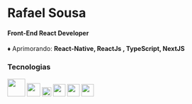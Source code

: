 # **Rafael Sousa**  
#### **Front-End React Developer**
  

      
       
       
:diamonds: Aprimorando: **React-Native, ReactJs , TypeScript, NextJS**  



### Tecnologias
  
<img src="https://upload.wikimedia.org/wikipedia/commons/thumb/a/a7/React-icon.svg/200px-React-icon.svg.png" width="40"> <img src="https://upload.wikimedia.org/wikipedia/commons/thumb/6/61/HTML5_logo_and_wordmark.svg/1200px-HTML5_logo_and_wordmark.svg.png" width="30"> <img src="https://upload.wikimedia.org/wikipedia/commons/thumb/d/d5/CSS3_logo_and_wordmark.svg/1200px-CSS3_logo_and_wordmark.svg.png" width="21"> <img src="https://upload.wikimedia.org/wikipedia/commons/thumb/9/99/Unofficial_JavaScript_logo_2.svg/260px-Unofficial_JavaScript_logo_2.svg.png" width="28"> <img 
src="https://upload.wikimedia.org/wikipedia/commons/thumb/4/4c/Typescript_logo_2020.svg/300px-Typescript_logo_2020.svg.png" width="28" >  <img 
src="https://cdn.worldvectorlogo.com/logos/redux.svg" width="28" > 
  
  

